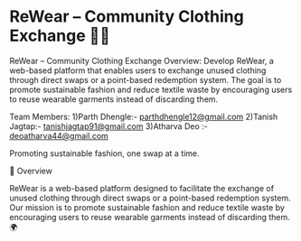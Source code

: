 # ReWear – Community Clothing Exchange 🌿👗 #

ReWear – Community Clothing Exchange
Overview:
Develop ReWear, a web-based platform that enables users to exchange unused clothing
through direct swaps or a point-based redemption system. The goal is to promote sustainable
fashion and reduce textile waste by encouraging users to reuse wearable garments instead of
discarding them.

Team Members:
1)Parth Dhengle:- parthdhengle12@gmail.com
2)Tanish Jagtap:- tanishjagtap91@gmail.com
3)Atharva Deo :- deoatharva44@gmail.com

Promoting sustainable fashion, one swap at a time.

📖 Overview

ReWear is a web-based platform designed to facilitate the exchange of unused clothing through direct swaps or a point-based redemption system. Our mission is to promote sustainable fashion and reduce textile waste by encouraging users to reuse wearable garments instead of discarding them. 🌍
